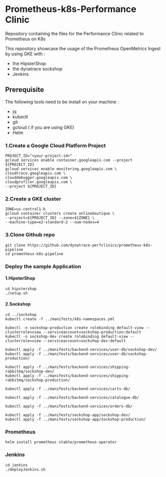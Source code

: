 # Prometheus-k8s-Performance Clinic
Repository containing the files for the Performance Clinic related to Prometheus on K8s 


This repository showcase the usage of the Prometheus OpenMetrics Ingest by using GKE with :
- the HipsterShop
- the dynatrace sockshop
- Jenkins

## Prerequisite 
The following tools need to be install on your machine :
- jq
- kubectl
- git
- gcloud ( if you are using GKE)
- Helm
### 1.Create a Google Cloud Platform Project
```
PROJECT_ID="<your-project-id>"
gcloud services enable container.googleapis.com --project ${PROJECT_ID}
gcloud services enable monitoring.googleapis.com \
cloudtrace.googleapis.com \
clouddebugger.googleapis.com \
cloudprofiler.googleapis.com \
--project ${PROJECT_ID}
```
### 2.Create a GKE cluster
```
ZONE=us-central1-b
gcloud container clusters create onlineboutique \
--project=${PROJECT_ID} --zone=${ZONE} \
--machine-type=e2-standard-2 --num-nodes=4
```
### 3.Clone Github repo
```
git clone https://github.com/dynatrace-perfclinics/prometheus-k8s-pipeline
cd prometheus-k8s-pipeline
```
### Deploy the sample Application
#### 1.HipsterShop
```
cd hipstershop
./setup.sh
```
#### 2.Sockshop
```
cd ../sockshop
kubectl create -f ../manifests/k8s-namespaces.yml

kubectl -n sockshop-production create rolebinding default-view --clusterrole=view --serviceaccount=sockshop-production:default
kubectl -n sockshop-dev create rolebinding default-view --clusterrole=view --serviceaccount=sockshop-dev:default

kubectl apply -f ../manifests/backend-services/user-db/sockshop-dev/
kubectl apply -f ../manifests/backend-services/user-db/sockshop-production/

kubectl apply -f ../manifests/backend-services/shipping-rabbitmq/sockshop-dev/
kubectl apply -f ../manifests/backend-services/shipping-rabbitmq/sockshop-production/

kubectl apply -f ../manifests/backend-services/carts-db/

kubectl apply -f ../manifests/backend-services/catalogue-db/

kubectl apply -f ../manifests/backend-services/orders-db/

kubectl apply -f ../manifests/sockshop-app/sockshop-dev/
kubectl apply -f ../manifests/sockshop-app/sockshop-production/
```
### Prometheus
```
helm install prometheus stable/prometheus-operator
```
### Jenkins
```
cd jenkins
./deployJenkins.sh